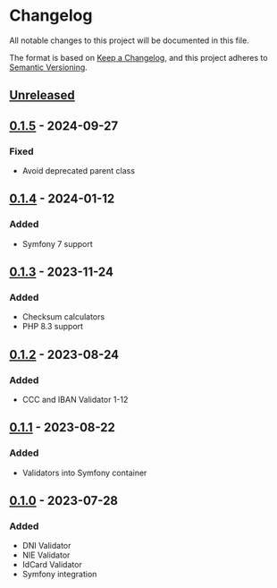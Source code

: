 # Changelog

All notable changes to this project will be documented in this file.

The format is based on [Keep a Changelog](https://keepachangelog.com/en/1.0.0/),
and this project adheres to [Semantic Versioning](https://semver.org/spec/v2.0.0.html).

## [Unreleased]

## [0.1.5] - 2024-09-27

### Fixed

- Avoid deprecated parent class

## [0.1.4] - 2024-01-12

### Added

- Symfony 7 support

## [0.1.3] - 2023-11-24

### Added

- Checksum calculators
- PHP 8.3 support

## [0.1.2] - 2023-08-24

### Added

- CCC and IBAN Validator
1-12
## [0.1.1] - 2023-08-22

### Added

- Validators into Symfony container

## [0.1.0] - 2023-07-28

### Added

- DNI Validator
- NIE Validator
- IdCard Validator
- Symfony integration


[unreleased]: https://github.com/ajgarlag/AjglValidatorEs/compare/0.1.5...HEAD
[0.1.5]: https://github.com/ajgarlag/AjglValidatorEs/releases/tag/0.1.5
[0.1.4]: https://github.com/ajgarlag/AjglValidatorEs/releases/tag/0.1.4
[0.1.3]: https://github.com/ajgarlag/AjglValidatorEs/releases/tag/0.1.3
[0.1.2]: https://github.com/ajgarlag/AjglValidatorEs/releases/tag/0.1.2
[0.1.1]: https://github.com/ajgarlag/AjglValidatorEs/releases/tag/0.1.1
[0.1.0]: https://github.com/ajgarlag/AjglValidatorEs/releases/tag/0.1.0

